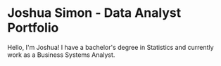 # Joshua Simon - Data Analyst Portfolio
Hello, I'm Joshua! I have a bachelor's degree in Statistics and currently work as a Business Systems Analyst. 
